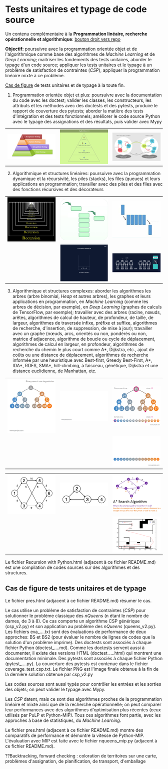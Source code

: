 # Tests unitaires et typage de code source

Un contenu complémentaire à la **Programmation linéaire, recherche opérationnelle et algorithmique**: <a href="https://github.com/ugolabo/programmation_lineaire_algorithmique">bouton droit vers repo</a>

**Objectif:** poursuivre avec la programmation orientée objet et de l'algorithmique comme base des algorithmes de *Machine Learning* et de *Deep Learning*; maitriser les fondements des tests unitaires, aborder le typage d'un code source; appliquer les tests unitaires et le typage à un problème de satisfaction de contraintes (*CSP*); appliquer la programmation linéaire mixte à ce problème.

[Cas de figure](#cas-de-figure-de-tests-unitaires-et-de-typage) de tests unitaires et de typage à la toute fin.

1. Programmation orientée objet et plus: poursuivre avec la documentation du code avec les doctest; valider les classes, les constructeurs, les attributs et les méthodes avec des doctests et des pytests, produire le rapport de couverture des pytests; aborder la matière des tests d'intégration et des tests fonctionnels; améliorer le code source Python avec le typage des assignations et des résultats, puis valider avec Mypy

|    |    |    |
|:---|:---|:---|
| <img src="img/tests.jpg" alt="" width="300">   | <img src="img/tests2.jpg" alt="" width="300">   | <img src="img/scrum_tests.jpg" alt="" width="300">   |

2. Algorithmique et structures linéaires: poursuivre avec la programmation dynamique et la récursivité, les piles (stacks), les files (queues) et leurs applications en programmation; travailler avec des piles et des files avec des fonctions récursives et des décorateurs

|    |    |    |
|:---|:---|:---|
| <img src="img/recursive.jpg" alt="" width="300">   | <img src="img/stack.jpg" alt="" width="300">  | <img src="img/queue.jpg" alt="" width="300">  |
|    | <img src="img/participants_s.gif" alt="" width="300">  | <img src="img/participants_q.gif" alt="" width="300">  |

3. Algorithmique et structures complexes: aborder les algorithmes les arbres (arbre binomial, *Heap* et autres arbres), les graphes et leurs applications en programmation, en *Machine Learning* (comme les arbres de décision, par exemple), en *Deep Learning* (graphes de calculs de TensorFlow, par exemple); travailler avec des arbres (racine, nœuds, arêtes, algorithmes de calcul de hauteur, de profondeur, de taille, de largeur, algorithmes de traversée infixe, préfixe et suffixe, algorithmes  de recherche, d'insertion, de suppression, de mise à jour); travailler avec un graphe (nœuds, arcs, orientés ou non, pondérés ou non, matrice d'adjacence, algorithme de boucle ou cycle de déplacement, algorithmes de calcul en largeur, en profondeur, algorithmes de recherche du chemin le plus court comme A*, Dijkstra, etc., ajout de coûts ou une distance de déplacement, algorithmes de recherche informée par une heuristique avec Best-first, Greedy Best-First, A*, IDA*, RDFS, SMA*, hill-climbing, à faisceau, génétique, Dijkstra et une distance euclidienne, de Manhattan, etc.

|    |    |    |
|:---|:---|:---|
| <img src="img/binary-search-tree-degenerating-demo-animation.gif" alt="" width="300">   | <img src="img/binary-search-tree-insertion-animation.gif" alt="" width="300">   | <img src="img/binary-search-tree-sorted-array-animation.gif" alt="" width="300">   |
|    |    | <img src="img/optimal-binary-search-tree-from-sorted-array.gif" alt="" width="300">   |

|    |    |    |
|:---|:---|:---|
| <img src="img/graph1.gif" alt="" width="300">   | <img src="img/graph2.gif" alt="" width="300">   | <img src="img/astar2.jpg" alt="" width="300">   |
|    |    | <img src="img/astar.jpg" alt="" width="300">   |

Le fichier Recursion with Python.html (adjacent à ce fichier README.md) est une compilation de codes sources sur des algorithmes et des structures.

## Cas de figure de tests unitaires et de typage

Le fichier pres.html (adjacent à ce fichier README.md) résumer le cas.

Le cas utilise un problème de satisfaction de contraintes (*CSP*) pour solutionner le problème classique des *nQueens* (n étant le nombre de dames, de 3 à 8). Ce cas comporte un algorithme CSP générique (csp_v2.py) et son application au problème des *nQueens* (queens_v2.py). Les fichiers eva_....txt sont des évaluations de performance de deux approches: BS et BS2 (pour évaluer le nombre de lignes de codes que la solution d'un problème imprime). Des doctests sont associés à chaque fichier Python (doctest_....md). Comme les doctests servent aussi à documenter, il existe des versions HTML (doctest_....html) qui montrent une documentation minimale. Des pytests sont associés à chaque fichier Python (pytest_....py). La couverture des pytests est contenue dans le fichier coverage_test_csp.txt. Le fichier PNG est l'image finale obtenue à la fin de la dernière solution obtenue par csp_v2.py

Les codes sources sont aussi typés pour contrôler les entrées et les sorties des objets; on peut valider le typage avec Mypy.

Les *CSP* datent, mais ce sont des algorithmes proches de la programmation linéaire et mixte ainsi que de la recherche opérationnelle; on peut comparer leur performances avec des algorithmes d'optimisation plus récentes (ceux utilisés par PuLP et Python-MIP). Tous ces algorithmes font partie, avec les approches à base de statistiques, du *Machine Learning*.

Le fichier pres.html (adjacent à ce fichier README.md) montre des comparatifs de performance et démontre la vitesse de Python-MIP. L'évaluation avec MIP est faite avec le fichier nqueens_mip.py (adjacent à ce fichier README.md).

??Backtracking, forward checking : coloration de territoires sur une carte, problèmes d'assignation, de planification, de transport, d'emballage
